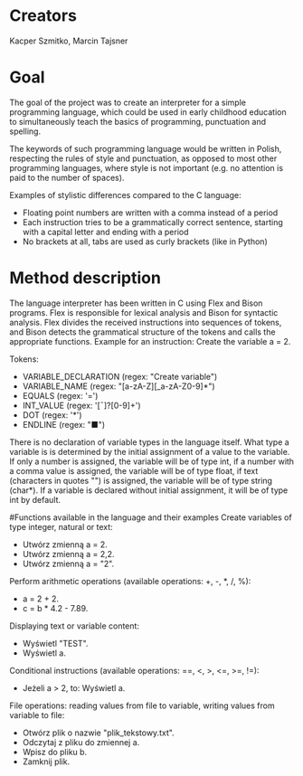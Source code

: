 # Creators
Kacper Szmitko, Marcin Tajsner 

# Goal
The goal of the project was to create an interpreter for a simple programming language, which could be used in early childhood education to simultaneously teach the basics of programming, punctuation and spelling.

The keywords of such programming language would be written in Polish, respecting the rules of style and punctuation, as opposed to most other programming languages, where style is not important (e.g. no attention is paid to the number of spaces).

Examples of stylistic differences compared to the C language:
- Floating point numbers are written with a comma instead of a period
- Each instruction tries to be a grammatically correct sentence, starting with a capital letter and ending with a period
- No brackets at all, tabs are used as curly brackets (like in Python)

# Method description
The language interpreter has been written in C using Flex and Bison programs. Flex is responsible for lexical analysis and Bison for syntactic analysis. Flex divides the received instructions into sequences of tokens, and Bison detects the grammatical structure of the tokens and calls the appropriate functions.
Example for an instruction: Create the variable a = 2.

Tokens:
- VARIABLE_DECLARATION (regex: "Create variable")
- VARIABLE_NAME (regex: "[a-zA-Z][_a-zA-Z0-9]*")
- EQUALS (regex: '=')
- INT_VALUE (regex: '[¯]?[0-9]+')
- DOT (regex: '*')
- ENDLINE (regex: "■")

There is no declaration of variable types in the language itself. What type a variable is is determined by the initial assignment of a value to the variable. If only a number is assigned, the variable will be of type int, if a number with a comma value is assigned, the variable will be of type float, if text (characters in quotes "") is assigned, the variable will be of type string (char*). If a variable is declared without initial assignment, it will be of type int by default.

#Functions available in the language and their examples
Create variables of type integer, natural or text:
- Utwórz zmienną a = 2.
- Utwórz zmienną a = 2,2.
- Utwórz zmienną a = "2".

Perform arithmetic operations (available operations: +, -, *, /, %):
- a = 2 + 2.
- c = b * 4.2 - 7.89.

Displaying text or variable content:
- Wyświetl "TEST".
- Wyświetl a.

Conditional instructions (available operations: ==, <, >, <=, >=, !=):
- Jeżeli a > 2, to: Wyświetl a.

File operations: reading values from file to variable, writing values from variable to file:
- Otwórz plik o nazwie "plik_tekstowy.txt".
- Odczytaj z pliku do zmiennej a.
- Wpisz do pliku b.
- Zamknij plik.
